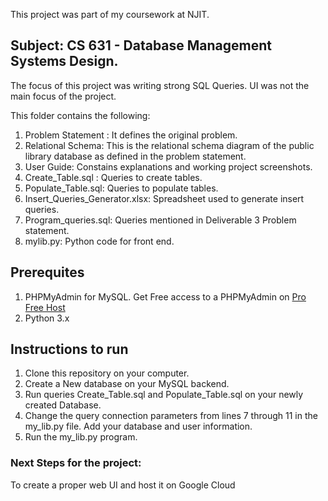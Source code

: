 This project was part of my coursework at NJIT. 
## Subject: CS 631 - Database Management Systems Design. 

The focus of this project was writing strong SQL Queries. UI was not the main focus of the project. 

This folder contains the following: 

1) Problem Statement : It defines the original problem. 
2) Relational Schema: This is the relational schema diagram of the public library database as defined in the problem statement. 
3) User Guide: Constains explanations and working project screenshots. 
4) Create_Table.sql : Queries to create tables. 
5) Populate_Table.sql: Queries to populate tables. 
6) Insert_Queries_Generator.xlsx: Spreadsheet used to generate insert queries. 
7) Program_queries.sql: Queries mentioned in Deliverable 3 Problem statement. 
8) mylib.py: Python code for front end. 

## Prerequites
1) PHPMyAdmin for MySQL. Get Free access to a PHPMyAdmin on [Pro Free Host](https://profreehost.com/)
2) Python 3.x 

## Instructions to run
1) Clone this repository on your computer. 
2) Create a New database on your MySQL backend. 
3) Run queries Create_Table.sql and Populate_Table.sql on your newly created Database. 
4) Change the query connection parameters from lines 7 through 11 in the my_lib.py file. Add your database and user information. 
5) Run the my_lib.py program.


### Next Steps for the project: 
To create a proper web UI and host it on Google Cloud 



